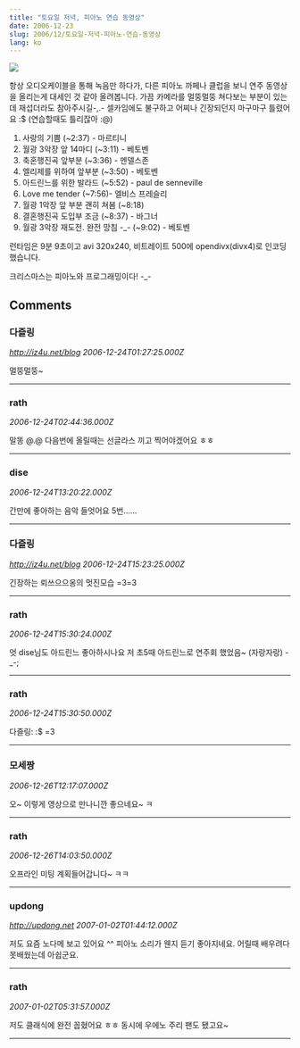 ```yaml
---
title: "토요일 저녁, 피아노 연습 동영상"
date: 2006-12-23
slug: 2006/12/토요일-저녁-피아노-연습-동영상
lang: ko
---
```


![](/img/rath_piano_061223.jpg)

항상 오디오케이블을 통해 녹음만 하다가, 다른 피아노 까페나 클럽을 보니 
연주 동영상을 올리는게 대세인 것 같아 올려봅니다. 
가끔 카메라를 멀뚱멀뚱 쳐다보는 부분이 있는데 재섭더라도 참아주시길-,.-
셀카임에도 불구하고 어찌나 긴장되던지 마구마구 틀렸어요 :$ (연습할때도 틀리잖아 :@)

1. 사랑의 기쁨 (~2:37) - 마르티니
2. 월광 3악장 앞 14마디 (~3:11) - 베토벤
3. 축혼행진곡 앞부분 (~3:36) - 멘델스존
4. 엘리제를 위하여 앞부분 (~3:50) - 베토벤
5. 아드린느를 위한 발라드 (~5:52) - paul de senneville
6. Love me tender (~7:56)- 엘비스 프레슬리
7. 월광 1악장 앞 부분 괜히 쳐봄 (~8:18)
8. 결혼행진곡 도입부 조금 (~8:37) - 바그너
9. 월광 3악장 재도전. 완전 망침 -_- (~9:02) - 베토벤

런타임은 9분 9초이고 avi 320x240, 비트레이트 500에 opendivx(divx4)로 인코딩했습니다.

크리스마스는 피아노와 프로그래밍이다! -_-

## Comments

### 다즐링
*http://iz4u.net/blog*
*2006-12-24T01:27:25.000Z*

멀뚱멀뚱~

---

### rath
*2006-12-24T02:44:36.000Z*

말똥 @.@ 다음번에 올릴때는 선글라스 끼고 찍어야겠어요 ㅎㅎ

---

### dise
*2006-12-24T13:20:22.000Z*

간만에 좋아하는 음악 들엇어요 5번......

---

### 다즐링
*http://iz4u.net/blog*
*2006-12-24T15:23:25.000Z*

긴장하는 뢰쓰으으옹의 멋진모습 =3=3

---

### rath
*2006-12-24T15:30:24.000Z*

엇 dise님도 아드린느 좋아하시나요
저 초5때 아드린느로 연주회 했었음~ (자랑자랑) -_-;

---

### rath
*2006-12-24T15:30:50.000Z*

다즐링: :$ =3

---

### 모세짱
*2006-12-26T12:17:07.000Z*

오~ 이렇게 영상으로 만나니깐 좋으네요~ ㅋ

---

### rath
*2006-12-26T14:03:50.000Z*

오프라인 미팅 계획들어갑니다~ ㅋㅋ

---

### updong
*http://updong.net*
*2007-01-02T01:44:12.000Z*

저도 요즘 노다메 보고 있어요 ^^ 피아노 소리가 웬지 듣기 좋아지네요.
어릴때 배우려다 못배웠는데 아쉽군요.

---

### rath
*2007-01-02T05:31:57.000Z*

저도 클래식에 완전 꼽혔어요 ㅎㅎ
동시에 우에노 주리 팬도 됐고요~

---


